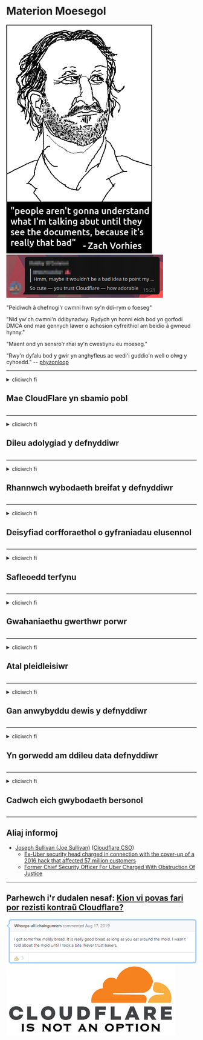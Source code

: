 # Materion Moesegol

![](../image/itsreallythatbad.jpg)
![](../image/telegram/c81238387627b4bfd3dcd60f56d41626.jpg)

"Peidiwch â chefnogi'r cwmni hwn sy'n ddi-rym o foeseg"

"Nid yw'ch cwmni'n ddibynadwy. Rydych yn honni eich bod yn gorfodi DMCA ond mae gennych lawer o achosion cyfreithiol am beidio â gwneud hynny."

"Maent ond yn sensro'r rhai sy'n cwestiynu eu moeseg."

"Rwy'n dyfalu bod y gwir yn anghyfleus ac wedi'i guddio'n well o olwg y cyhoedd."  -- [phyzonloop](https://twitter.com/phyzonloop)


---


<details>
<summary>cliciwch fi

## Mae CloudFlare yn sbamio pobl
</summary>


Mae Cloudflare yn anfon e-byst sbam at ddefnyddwyr nad ydynt yn ddefnyddwyr Cloudflare.

- Dim ond anfon e-byst at danysgrifwyr sydd wedi dewis ymuno
- Pan fydd y defnyddiwr yn dweud "stop", yna stopiwch anfon e-bost

Mae mor syml â hynny. Ond does dim ots gan Cloudflare.
Dywedodd Cloudflare y gall defnyddio eu gwasanaeth atal pob sbamiwr neu ymosodwr.
Sut allwn ni atal Cloudflare heb actifadu Cloudflare?


| 🖼 | 🖼 |
| --- | --- |
| ![](../image/cfspam01.jpg) | ![](../image/cfspam03.jpg) |
| ![](../image/cfspam02.jpg) | ![](../image/cfspambrittany.jpg)<br>![](../image/cfspamtwtr.jpg) |

</details>

---

<details>
<summary>cliciwch fi

## Dileu adolygiad y defnyddiwr
</summary>


Adolygiadau negyddol sensro Cloudflare.
Os ydych chi'n postio testun gwrth-Cloudflare ar Twitter, mae gennych gyfle i gael ateb gan weithiwr Cloudflare gyda neges "Na, nid yw".
Os byddwch yn postio adolygiad negyddol ar unrhyw safle adolygu, byddant yn ceisio ei sensro.


| 🖼 | 🖼 |
| --- | --- |
| ![](../image/cfcenrev_01.jpg)<br>![](../image/cfcenrev_02.jpg) | ![](../image/cfcenrev_03.jpg) |

</details>

---

<details>
<summary>cliciwch fi

## Rhannwch wybodaeth breifat y defnyddiwr
</summary>


Mae gan Cloudflare broblem aflonyddu enfawr.
Mae Cloudflare yn rhannu gwybodaeth bersonol am y rhai sy'n cwyno am wefannau a gynhelir.
Weithiau maen nhw'n gofyn i chi ddarparu'ch gwir ID.
Os nad ydych chi am gael eich aflonyddu, ymosod arnoch chi, swatio neu ladd, mae'n well ichi gadw draw o wefannau Cloudflared.


| 🖼 | 🖼 |
| --- | --- |
| ![](../image/cfdox_what.jpg) | ![](../image/cfdox_swat.jpg) |
| ![](../image/cfdox_kill.jpg) | ![](../image/cfdox_threat.jpg) |
| ![](../image/cfdox_dox.jpg) | ![](../image/cfdox_ex1.jpg)<br>![](../image/cfdox_ex2.jpg) |

</details>

---

<details>
<summary>cliciwch fi

## Deisyfiad corfforaethol o gyfraniadau elusennol
</summary>


Mae CloudFlare yn gofyn am gyfraniadau elusennol.
Mae'n warthus iawn y byddai corfforaeth Americanaidd yn gofyn am elusen ochr yn ochr â sefydliadau dielw sydd ag achosion da.
Os ydych chi'n hoffi blocio pobl neu wastraffu amser pobl eraill, efallai yr hoffech chi archebu rhai pitsas ar gyfer gweithwyr Cloudflare.


![](../image/cfdonate.jpg)

</details>

---

<details>
<summary>cliciwch fi

## Safleoedd terfynu
</summary>


Beth fyddwch chi'n ei wneud os bydd eich gwefan yn mynd i lawr yn sydyn?
Mae adroddiadau bod Cloudflare yn dileu cyfluniad defnyddiwr neu'n stopio gwasanaeth heb unrhyw rybudd, yn dawel.
Rydym yn awgrymu eich bod yn dod o hyd i ddarparwr gwell.

![](../image/cftmnt.jpg)

</details>

---

<details>
<summary>cliciwch fi

## Gwahaniaethu gwerthwr porwr
</summary>


Mae CloudFlare yn rhoi triniaeth ffafriol i'r rhai sy'n defnyddio Firefox wrth roi triniaeth elyniaethus i ddefnyddwyr Porwr nad yw'n Tor-Tor dros Tor.
Mae defnyddwyr Tor o bobl sy'n gwrthod gweithredu javascript di-rydd yn haeddiannol hefyd yn derbyn triniaeth elyniaethus.
Mae'r anghydraddoldeb mynediad hwn yn gam-drin niwtraliaeth rhwydwaith ac yn gamddefnydd o bŵer.

![](../image/browdifftbcx.gif)

- Chwith: Porwr Tor, Dde: Chrome. Yr un cyfeiriad IP.

![](../image/browserdiff.jpg)

- Chwith: Tor Browser Javascript Anabl, Galluogi Cwci
- Dde: Chrome Javascript Enabled, Cookie Disabled

![](../image/cfsiryoublocked.jpg)

- QuteBrowser (mân borwr) heb Tor (Clearnet IP)

| ***Porwr*** | ***Mynediad at driniaeth*** |
| --- | --- |
| Tor Browser (Javascript wedi'i alluogi) | caniateir mynediad |
| Firefox (Javascript wedi'i alluogi) | mynediad wedi'i ddiraddio |
| Chromium (Javascript wedi'i alluogi) | mynediad wedi'i ddiraddio |
| Chromium or Firefox (Javascript anabl) | mynediad wedi ei wrthod |
| Chromium or Firefox (Cwci yn anabl) | mynediad wedi ei wrthod |
| QuteBrowser | mynediad wedi ei wrthod |
| lynx | mynediad wedi ei wrthod |
| w3m | mynediad wedi ei wrthod |
| wget | mynediad wedi ei wrthod |


Beth am ddefnyddio botwm Sain i ddatrys her hawdd?

Oes, mae botwm sain, ond nid yw bob amser yn gweithio dros Tor.
Fe gewch y neges hon pan fyddwch chi'n ei chlicio:

```
Rhowch gynnig arall arni yn nes ymlaen
Efallai bod eich cyfrifiadur neu rwydwaith yn anfon ymholiadau awtomataidd.
Er mwyn amddiffyn ein defnyddwyr, ni allwn brosesu'ch cais ar hyn o bryd.
Am fwy o fanylion ewch i'n tudalen gymorth
```

</details>

---

<details>
<summary>cliciwch fi

## Atal pleidleisiwr
</summary>


Mae pleidleiswyr yn nhaleithiau'r UD yn cofrestru i bleidleisio yn y pen draw trwy wefan ysgrifennydd y wladwriaeth yn nhalaith eu preswylfa.
Mae swyddfeydd ysgrifennydd gwladol a reolir gan Weriniaethwyr yn cymryd rhan mewn atal pleidleiswyr trwy ddirprwyo gwefan ysgrifennydd y wladwriaeth trwy Cloudflare.
Mae triniaeth elyniaethus Cloudflare o ddefnyddwyr Tor, ei safle MITM fel pwynt gwyliadwriaeth byd-eang canolog, a'i rôl niweidiol yn gyffredinol yn gwneud darpar bleidleiswyr yn amharod i gofrestru.
Mae rhyddfrydwyr yn arbennig yn tueddu i gofleidio preifatrwydd.
Mae ffurflenni cofrestru pleidleiswyr yn casglu gwybodaeth sensitif am ogwydd gwleidyddol pleidleisiwr, cyfeiriad corfforol personol, rhif nawdd cymdeithasol, a dyddiad geni.
Mae'r rhan fwyaf o daleithiau ond yn sicrhau bod is-set o'r wybodaeth honno ar gael i'r cyhoedd, ond mae Cloudflare yn gweld yr holl wybodaeth honno pan fydd rhywun yn cofrestru i bleidleisio.

Sylwch nad yw cofrestru papur yn osgoi Cloudflare oherwydd bydd ysgrifennydd gweithwyr staff mewnbynnu data'r wladwriaeth yn debygol o ddefnyddio gwefan Cloudflare i fewnbynnu'r data.

| 🖼 | 🖼 |
| --- | --- |
| ![](../image/cfvotm_01.jpg) | ![](../image/cfvotm_02.jpg) |

- Mae Change.org yn wefan enwog ar gyfer casglu pleidleisiau a gweithredu.
“mae pobl ym mhobman yn cychwyn ymgyrchoedd, yn annog cefnogwyr, ac yn gweithio gyda'r rhai sy'n gwneud penderfyniadau i yrru atebion.”
Yn anffodus, ni all llawer o bobl weld change.org o gwbl oherwydd hidlydd ymosodol Cloudflare.
Maent yn cael eu rhwystro rhag llofnodi'r ddeiseb, gan eu heithrio rhag proses ddemocrataidd.
Mae defnyddio platfform arall heb gymylau fel OpenPetition yn helpu i ddatrys y broblem.

| 🖼 | 🖼 |
| --- | --- |
| ![](../image/changeorgasn.jpg) | ![](../image/changeorgtor.jpg) |

- Mae "Athenian Project" Cloudflare yn cynnig amddiffyniad ar lefel menter am ddim i wefannau etholiadau gwladol a lleol.
Dywedon nhw "gall eu hetholwyr gael gafael ar wybodaeth etholiad a chofrestru pleidleiswyr" ond mae hyn yn gelwydd oherwydd nid yw llawer o bobl yn gallu pori'r wefan o gwbl.

</details>

---

<details>
<summary>cliciwch fi

## Gan anwybyddu dewis y defnyddiwr
</summary>


Os ydych chi'n optio allan o rywbeth, rydych chi'n disgwyl na fyddwch chi'n derbyn unrhyw e-bost amdano.
Mae Cloudflare yn anwybyddu dewis y defnyddiwr ac yn rhannu data â chorfforaethau trydydd parti heb gydsyniad y cwsmer.
Os ydych chi'n defnyddio eu cynllun rhad ac am ddim, weithiau maen nhw'n anfon e-bost atoch yn gofyn am brynu tanysgrifiad misol.

![](../image/cfviopl_tp.jpg)

</details>

---

<details>
<summary>cliciwch fi

## Yn gorwedd am ddileu data defnyddiwr
</summary>


Yn ôl blog y cwsmer cyn-gymylog hwn, mae Cloudflare yn dweud celwydd am ddileu cyfrifon.
Y dyddiau hyn, mae llawer o gwmnïau'n cadw'ch data ar ôl i chi gau neu dynnu'ch cyfrif.
Mae'r rhan fwyaf o gwmnïau da yn sôn amdano yn eu polisi preifatrwydd.
Cloudflare? Na.

```
2019-08-05 Anfonodd CloudFlare gadarnhad ataf eu bod wedi dileu fy nghyfrif.
2019-10-02 Derbyniais e-bost gan CloudFlare "oherwydd fy mod i'n gwsmer"
```

Nid oedd Cloudflare yn gwybod am y gair "remove".
Os caiff ei ddileu mewn gwirionedd, pam cafodd y cyn-gwsmer hwn e-bost?
Soniodd hefyd nad yw polisi preifatrwydd Cloudflare yn sôn amdano.

```
Nid yw eu polisi preifatrwydd newydd yn crybwyll cadw data am flwyddyn.
```

![](../image/cfviopl_notdel.jpg)

Sut allwch chi ymddiried yn Cloudflare os yw eu polisi preifatrwydd yn LIE?

</details>

---

<details>
<summary>cliciwch fi

## Cadwch eich gwybodaeth bersonol
</summary>


Mae dileu cyfrif Cloudflare yn lefel galed.

```
Cyflwyno tocyn cymorth gan ddefnyddio'r categori "Cyfrif",
a gofyn am ddileu cyfrif yn y corff negeseuon.
Rhaid i chi beidio â chael unrhyw barthau na chardiau credyd ynghlwm â'ch cyfrif cyn gofyn am gael eu dileu.
```

Byddwch yn derbyn yr e-bost cadarnhau hwn.

![](../image/cf_deleteandkeep.jpg)

"Rydym wedi dechrau prosesu'ch cais dileu" ond "Byddwn yn parhau i storio'ch gwybodaeth bersonol".

Allwch chi "ymddiried" yn hyn?

</details>

---

## Aliaj informoj

- [Joseph Sullivan (Joe Sullivan)](../cloudflare_inc/cloudflare_members.md) ([Cloudflare CSO](https://twitter.com/eastdakota/status/1296522269313785862))
  - [Ex-Uber security head charged in connection with the cover-up of a 2016 hack that affected 57 million customers](https://www.businessinsider.com/uber-data-hack-security-head-joe-sullivan-charged-cover-up-2020-8)
  - [Former Chief Security Officer For Uber Charged With Obstruction Of Justice](https://www.justice.gov/usao-ndca/pr/former-chief-security-officer-uber-charged-obstruction-justice)


---

## Parhewch i'r dudalen nesaf:   [Kion vi povas fari por rezisti kontraŭ Cloudflare?](cy.action.md)

![](../image/freemoldybread.jpg)
![](../image/cfisnotanoption.jpg)
